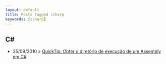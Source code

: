 ```yaml
---
layout: default
title: Posts tagged csharp
keywords: [csharp]
---
```

<h2 class="category">C#</h2>
<ul class="posts">
<li>
<p>
<span class="date">25/09/2010</span> &raquo; 
<a href="/blog/quicktip-obter-o-diretorio-de-execucao-de-um-assembly-em-c">QuickTip: Obter o diretório de execução de um Assembly em C#</a>
</p>
</li> 
</ul>
